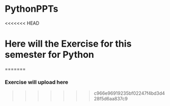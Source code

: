 # PythonPPTs

<<<<<<< HEAD
# Here will the Exercise for this semester for Python
=======
### Exercise will upload here
>>>>>>> c966e96919235bf02247f4bd3d428f5d6aa837c9
